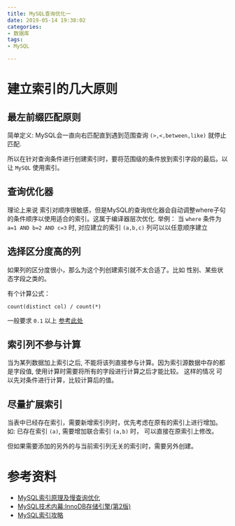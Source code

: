 ```yaml
---
title: MySQL查询优化一
date: 2019-05-14 19:38:02
categories:
- 数据库
tags:
- MySQL

---
```


建立索引的几大原则
===

最左前缀匹配原则
---

简单定义:
MySQL会一直向右匹配直到遇到范围查询 `(>,<,between,like)` 就停止匹配.

所以在针对查询条件进行创建索引时，要将范围级的条件放到索引字段的最后。以让 `MySQL` 使用索引。

<!--more-->

查询优化器
---

理论上来说 索引对顺序很敏感，但是MySQL的查询优化器会自动调整where子句的条件顺序以使用适合的索引。这属于编译器层次优化.
举例： 当 `where` 条件为 `a=1 AND b=2 AND c=3` 时, 对应建立的索引 `(a,b,c)` 列可以以任意顺序建立

选择区分度高的列
---
如果列的区分度很小，那么为这个列创建索引就不太合适了。比如 性别、某些状态字段之类的。

有个计算公式：

```
count(distinct col) / count(*)
```
一般要求 `0.1` 以上 [参考此处](https://tech.meituan.com/2014/06/30/mysql-index.html)

索引列不参与计算
---
当为某列数据加上索引之后, 不能将该列直接参与计算。因为索引源数据中存的都是字段值, 使用计算时需要将所有的字段进行计算之后才能比较。 这样的情况 可以先对条件进行计算，比较计算后的值。

尽量扩展索引
---
当表中已经存在索引，需要新增索引列时，优先考虑在原有的索引上进行增加。
如: 已存在索引 `(a)`, 需要增加联合索引 `(a,b)` 时， 可以直接在原索引上修改。

但如果需要添加的另外的与当前索引列无关的索引时，需要另外创建。


参考资料
===

- [MySQL索引原理及慢查询优化](https://tech.meituan.com/2014/06/30/mysql-index.html)
- [MySQL技术内幕:InnoDB存储引擎(第2版)](https://book.douban.com/subject/24708143/)
- [MySQL索引攻略](https://www.cnblogs.com/nixi8/p/4574709.html)


